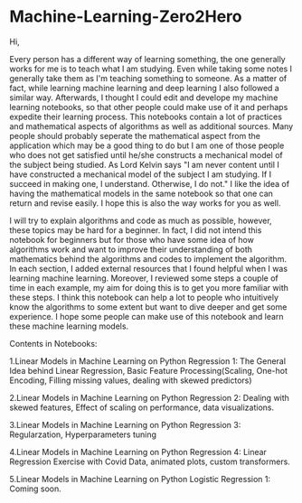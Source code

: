 # Machine-Learning-Zero2Hero

Hi,

Every person has a different way of learning something, the one generally works for me is to teach what I am studying. Even while taking some notes I generally take them as I'm teaching something to someone. As a matter of fact, while learning machine learning and deep learning I also followed a similar way. Afterwards, I thought I could edit and develope my machine learning notebooks, so that other people could make use of it and perhaps expedite their learning process. This notebooks contain a lot of practices and mathematical aspects of algorithms as well as additional sources. Many people should probably seperate the mathematical aspect from the application which may be a good thing to do but I am one of those people who does not get satisfied until he/she constructs a mechanical model of the subject being studied. As Lord Kelvin says "I am never content until I have constructed a mechanical model of the subject I am studying. If I succeed in making one, I understand. Otherwise, I do not." I like the idea of having the mathematical models in the same notebook so that one can return and revise easily. I hope this is also the way works for you as well.

 I will try to explain algorithms and code as much as possible, however, these topics may be hard for a beginner. In fact, I did not intend this notebook for beginners but for those who have some idea of how algorithms work and want to improve their understanding of both mathematics behind the algorithms and codes to implement the algorithm. In each section, I added external resources that I found helpful when I was learning machine learning. Moreover, I reviewed some steps a couple of time in each example, my aim for doing this is to get you more familiar with these steps. I think this notebook can help a lot to people who intuitively know the algorithms to some extent but want to dive deeper and get some experience. I hope some people can make use of this notebook and learn these machine learning models.
 
 Contents in Notebooks:
 
 1.Linear Models in Machine Learning on Python Regression 1: The General Idea behind Linear Regression, Basic Feature Processing(Scaling, One-hot Encoding, Filling missing values, dealing with skewed predictors)
 
 2.Linear Models in Machine Learning on Python Regression 2: Dealing with skewed features, Effect of scaling on performance, data visualizations.
 
 3.Linear Models in Machine Learning on Python Regression 3: Regularzation, Hyperparameters tuning
 
 4.Linear Models in Machine Learning on Python Regression 4: Linear Regression Exercise with Covid Data, animated plots, custom transformers.
 
 5.Linear Models in Machine Learning on Python Logistic Regression 1: Coming soon.

